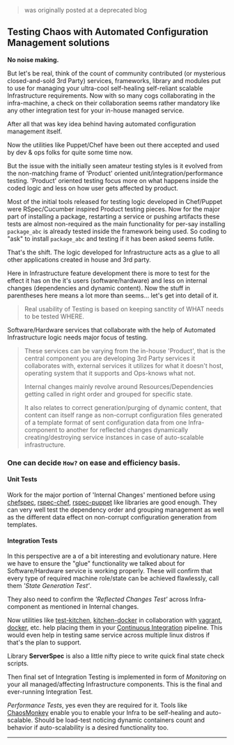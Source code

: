 > was originally posted at a deprecated blog

## Testing Chaos with Automated Configuration Management solutions

**No noise making.**

But let's be real, think of the count of community contributed (or mysterious closed-and-sold 3rd Party) services, frameworks, library and modules put to use for managing your ultra-cool self-healing self-reliant scalable Infrastructure requirements. Now with so many cogs collaborating in the infra-machine, a check on their collaboration seems rather mandatory like any other integration test for your in-house managed service. 

After all that was key idea behind having automated configuration management itself.

Now the utilities like Puppet/Chef have been out there accepted and used by dev & ops folks for quite some time now.

But the issue with the initially seen amateur testing styles is it evolved from the non-matching frame of 'Product' oriented unit/integration/performance testing. 'Product' oriented testing focus more on what happens inside the coded logic and less on how user gets affected by product.

Most of the initial tools released for testing logic developed in Chef/Puppet were RSpec/Cucumber inspired Product testing pieces. Now for the major part of installing a package, restarting a service or pushing artifacts these tests are almost non-required as the main functionality for per-say installing `package_abc` is already tested inside the framework being used.
So coding to "ask" to install `package_abc` and testing if it has been asked seems futile.

That's the shift. The logic developed for Infrastructure acts as a glue to all other applications created in house and 3rd party. 

Here in Infrastructure feature development there is more to test for the effect it has on the it's users (software/hardware) and less on internal changes (dependencies and dynamic content). Now the stuff in parentheses here means a lot more than seems... let's get into detail of it.

> Real usability of Testing is based on keeping sanctity of WHAT needs to be tested WHERE.

Software/Hardware services that collaborate with the help of Automated Infrastructure logic needs major focus of testing.

> These services can be varying from the in-house 'Product', that is the central component you are developing 3rd Party services it collaborates with, external services it utilizes for what it doesn't host, operating system that it supports and Ops-knows what not.
>
> Internal changes mainly revolve around Resources/Dependencies getting called in right order and grouped for specific state.
>
> It also relates to correct generation/purging of dynamic content, that content can itself range as non-corrupt configuration files generated of a template format of sent configuration data from one Infra-component to another for reflected changes dynamically creating/destroying service instances in case of auto-scalable infrastructure.


### One can decide `How?` on ease and efficiency basis.

#### Unit Tests

Work for the major portion of 'Internal Changes' mentioned before using [chefspec](https://github.com/acrmp/chefspec), [rspec-chef](http://rubygems.org/gems/rspec-chef), [rspec-puppet](http://rubygems.org/gems/rspec-puppet) like libraries are good enough. They can very well test the dependency order and grouping management as well as the different data effect on non-corrupt configuration generation from templates.


#### Integration Tests

In this perspective are a of a bit interesting and evolutionary nature. Here we have to ensure the "glue" functionality we talked about for Software/Hardware service is working properly. These will confirm that every type of required machine role/state can be achieved flawlessly, call them *'State Generation Test'*.

They also need to confirm the *'Reflected Changes Test'* across Infra-component as mentioned in Internal changes.

Now utilities like [test-kitchen](https://github.com/opscode/test-kitchen), [kitchen-docker](https://github.com/portertech/kitchen-docker) in collaboration with [vagrant](http://www.vagrantup.com/), [docker](http://www.docker.io/gettingstarted/), etc. help placing them in your [Continuous Integration](http://en.wikipedia.org/wiki/Continuous_integration) pipeline. This would even help in testing same service across multiple linux distros if that's the plan to support.

Library **ServerSpec** is also a little nifty piece to write quick final state check scripts.

Then final set of Integration Testing is implemented in form of *Monitoring* on your all managed/affecting Infrastructure components. This is the final and ever-running Integration Test.

*Performance Tests*, yes even they are required for it. Tools like [ChaosMonkey](https://github.com/Netflix/SimianArmy) enable you to enable your Infra to be self-healing and auto-scalable. Should be load-test noticing dynamic containers count and behavior if auto-scalability is a desired functionality too.

---
